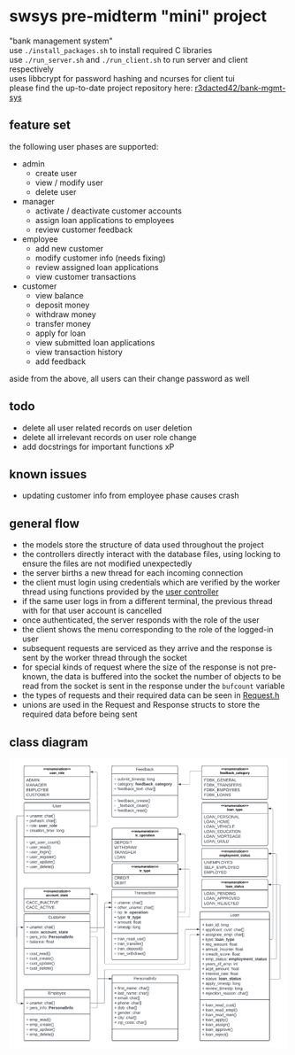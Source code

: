 # swsys pre-midterm "mini" project
"bank management system"  
use `./install_packages.sh` to install required C libraries  
use `./run_server.sh` and `./run_client.sh` to run server and client respectively  
uses libbcrypt for password hashing and ncurses for client tui  
please find the up-to-date project repository here: [r3dacted42/bank-mgmt-sys](https://github.com/r3dacted42/bank-mgmt-sys)  

## feature set
the following user phases are supported:  
- admin
    - create user
    - view / modify user
    - delete user
- manager
    - activate / deactivate customer accounts
    - assign loan applications to employees
    - review customer feedback
- employee
    - add new customer
    - modify customer info (needs fixing)
    - review assigned loan applications
    - view customer transactions
- customer
    - view balance
    - deposit money
    - withdraw money
    - transfer money
    - apply for loan
    - view submitted loan applications
    - view transaction history
    - add feedback  

aside from the above, all users can their change password as well

## todo
- delete all user related records on user deletion
- delete all irrelevant records on user role change
- add docstrings for important functions xP

## known issues
- updating customer info from employee phase causes crash

## general flow
- the models store the structure of data used throughout the project
- the controllers directly interact with the database files, using locking to ensure the files are not modified unexpectedly
- the server births a new thread for each incoming connection
- the client must login using credentials which are verified by the worker thread using functions provided by 
the [user controller](./controller/user.h)
- if the same user logs in from a different terminal, the previous thread with for that user account is cancelled
- once authenticated, the server responds with the role of the user
- the client shows the menu corresponding to the role of the logged-in user
- subsequent requests are serviced as they arrive and the response is sent by the worker thread through the socket
- for special kinds of request where the size of the response is not pre-known, the data is buffered into the socket 
the number of objects to be read from the socket is sent in the response under the `bufcount` variable
- the types of requests and their required data can be seen in [Request.h](./model/request.h)
- unions are used in the Request and Response structs to store the required data before being sent

## class diagram
<img style="background-color:white" src="./class_diagram.png">
